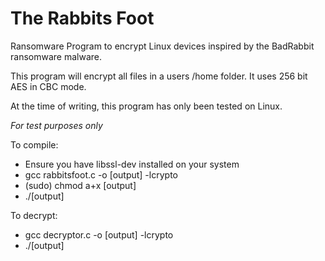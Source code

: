 # The Rabbits Foot
Ransomware Program to encrypt Linux devices inspired by the BadRabbit ransomware malware.

This program will encrypt all files in a users /home folder. It uses 256 bit AES in CBC mode. 

At the time of writing, this program has only been tested on Linux.

*For test purposes only*

To compile:
- Ensure you have libssl-dev installed on your system
- gcc rabbitsfoot.c -o [output] -lcrypto
- (sudo) chmod a+x [output]
- ./[output]

To decrypt:
- gcc decryptor.c -o [output] -lcrypto
- ./[output]
